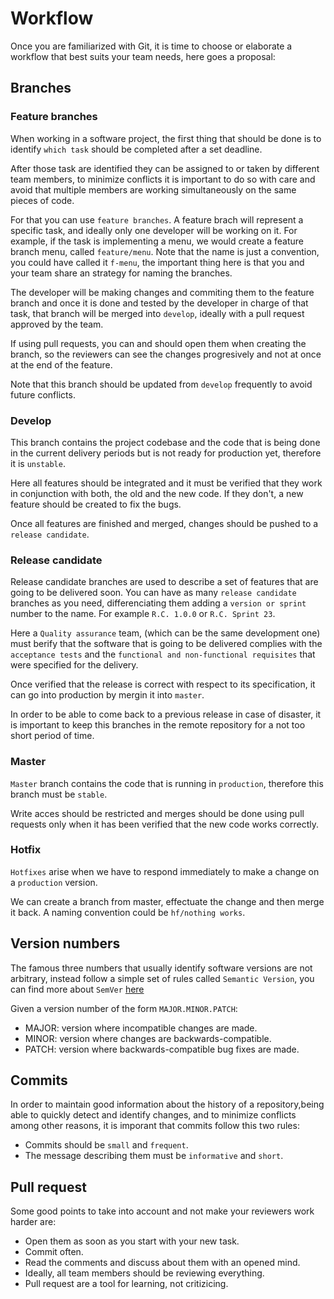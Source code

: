 # Workflow

Once you are familiarized with Git, it is time to choose or elaborate a workflow that best suits your team needs, here goes a proposal:

## Branches

### Feature branches

When working in a software project, the first thing that should be done is to identify `which task` should be completed after a set deadline.

After those task are identified they can be assigned to or taken by different team members, to minimize conflicts it is important to do so with care and avoid that multiple members are working simultaneously on the same pieces of code.

For that you can use `feature branches`. A feature brach will represent a specific task, and ideally only one developer will be working on it. For example, if the task is implementing a menu, we would create a feature branch menu, called `feature/menu`. Note that the name is just a convention,
you could have called it `f-menu`, the important thing here is that you and your team share an strategy for naming the branches.

The developer will be making changes and commiting them to the feature branch and once it is done and tested by the developer in charge of that task, that branch will be merged into `develop`, ideally with a pull request approved by the team.

If using pull requests, you can and should open them when creating the branch, so the reviewers can see the changes progresively and not at once at the end of the feature.

Note that this branch should be updated from `develop` frequently to avoid future conflicts.

### Develop

This branch contains the project codebase and the code that is being done in the current delivery periods but is not ready for production yet, therefore it is `unstable`.

Here all features should be integrated and it must be verified that they work in conjunction with both, the old and the new code. If they don't, a new feature should be created to fix the bugs.

Once all features are finished and merged, changes should be pushed to a `release candidate`.

### Release candidate

Release candidate branches are used to describe a set of features that are going to be delivered soon. You can have as many `release candidate` branches as you need, differenciating them adding a `version or sprint` number to the name. For example `R.C. 1.0.0` or `R.C. Sprint 23`.

Here a `Quality assurance` team, (which can be the same development one) must berify that the software that is going to be delivered complies with the `acceptance tests` and the `functional and non-functional requisites` that were specified for the delivery.

Once verified that the release is correct with respect to its specification, it can go into production by mergin it into `master`.

In order to be able to come back to a previous release in case of disaster, it is important to keep this branches in the remote repository for a not too short period of time.

### Master

`Master` branch contains the code that is running in `production`, therefore this branch must be `stable`.

Write acces should be restricted and merges should be done using pull requests only when it has been verified that the new code works correctly.

### Hotfix

`Hotfixes` arise when we have to respond immediately to make a change on a `production` version.

We can create a branch from master, effectuate the change and then merge it back. A naming convention could be `hf/nothing works`.

## Version numbers

The famous three numbers that usually identify software versions are not arbitrary, instead follow a simple set of rules called `Semantic Version`, you can find more about `SemVer` [here](https://semver.org/)

Given a version number of the form `MAJOR.MINOR.PATCH`:

* MAJOR: version where incompatible changes are made.
* MINOR: version where changes are backwards-compatible.
* PATCH: version where backwards-compatible bug fixes are made.

## Commits

In order to maintain good information about the history of a repository,being able to quickly detect and identify changes, and to minimize conflicts among other reasons, it is imporant that commits follow this two rules:

* Commits should be `small` and `frequent`.
* The message describing them must be `informative` and `short`.

## Pull request

Some good points to take into account and not make your reviewers work harder are:

* Open them as soon as you start with your new task.
* Commit often.
* Read the comments and discuss about them with an opened mind.
* Ideally, all team members should be reviewing everything.
* Pull request are a tool for learning, not critizicing.